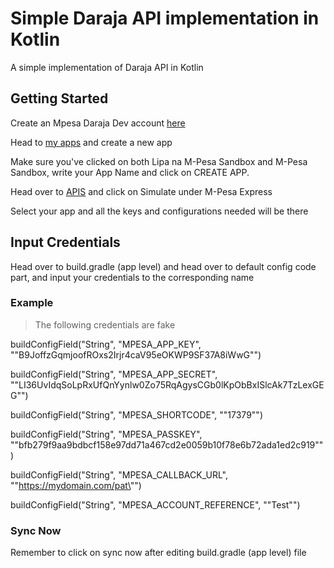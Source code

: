 # Simple Daraja API implementation in Kotlin

A simple implementation of Daraja API in Kotlin

## Getting Started

Create an Mpesa Daraja Dev account [here](https://developer.safaricom.co.ke/)

Head to [my apps](https://developer.safaricom.co.ke/MyApps) and create a new app

Make sure you've clicked on both Lipa na M-Pesa Sandbox and M-Pesa Sandbox, write your App Name and click on CREATE APP.

Head over to [APIS](https://developer.safaricom.co.ke/APIs) and click on Simulate under M-Pesa Express

Select your app and all the keys and configurations needed will be there

## Input Credentials

Head over to build.gradle (app level) and head over to default config code part, and input your credentials to the corresponding name

### Example

> The following credentials are fake

buildConfigField("String", "MPESA_APP_KEY", "\"B9JoffzGqmjoofROxs2Irjr4caV95eOKWP9SF37A8iWwG\"")

buildConfigField("String", "MPESA_APP_SECRET", "\"LI36UvIdqSoLpRxUfQnYynlw0Zo75RqAgysCGb0lKpObBxISlcAk7TzLexGEG\"")

buildConfigField("String", "MPESA_SHORTCODE", "\"17379\"")

buildConfigField("String", "MPESA_PASSKEY", "\"bfb279f9aa9bdbcf158e97dd71a467cd2e0059b10f78e6b72ada1ed2c919\"")

buildConfigField("String", "MPESA_CALLBACK_URL", "\"https://mydomain.com/pat\"")

buildConfigField("String", "MPESA_ACCOUNT_REFERENCE", "\"Test\"")

### Sync Now

Remember to click on sync now after editing build.gradle (app level) file